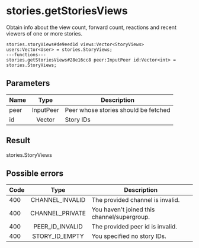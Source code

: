 # stories.getStoriesViews
Obtain info about the view count, forward count, reactions and recent viewers of one or more stories.

```
stories.storyViews#de9eed1d views:Vector<StoryViews> users:Vector<User> = stories.StoryViews;
---functions---
stories.getStoriesViews#28e16cc8 peer:InputPeer id:Vector<int> = stories.StoryViews;
```

## Parameters
| Name | Type | Description |
| ---- | :----: | ----------- |
| peer | InputPeer | Peer whose stories should be fetched |
| id | Vector<int> | Story IDs |


## Result
stories.StoryViews

## Possible errors
| Code | Type | Description |
| ---- | :----: | ----------- |
| 400 | CHANNEL_INVALID | The provided channel is invalid. |
| 400 | CHANNEL_PRIVATE | You haven't joined this channel/supergroup. |
| 400 | PEER_ID_INVALID | The provided peer id is invalid. |
| 400 | STORY_ID_EMPTY | You specified no story IDs. |

